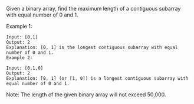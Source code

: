 Given a binary array, find the maximum length of a contiguous subarray with equal number of 0 and 1.

Example 1:

```
Input: [0,1]
Output: 2
Explanation: [0, 1] is the longest contiguous subarray with equal number of 0 and 1.
Example 2:
```

```
Input: [0,1,0]
Output: 2
Explanation: [0, 1] (or [1, 0]) is a longest contiguous subarray with equal number of 0 and 1.
```

Note: The length of the given binary array will not exceed 50,000.